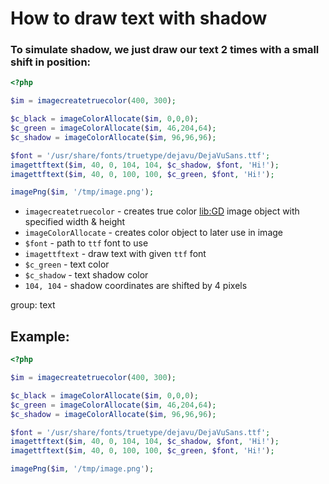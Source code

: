 # How to draw text with shadow

### To simulate shadow, we just draw our text 2 times with a small shift in position:

```php
<?php

$im = imagecreatetruecolor(400, 300);

$c_black = imageColorAllocate($im, 0,0,0);
$c_green = imageColorAllocate($im, 46,204,64);
$c_shadow = imageColorAllocate($im, 96,96,96);

$font = '/usr/share/fonts/truetype/dejavu/DejaVuSans.ttf';
imagettftext($im, 40, 0, 104, 104, $c_shadow, $font, 'Hi!');
imagettftext($im, 40, 0, 100, 100, $c_green, $font, 'Hi!');

imagePng($im, '/tmp/image.png');
```

- `imagecreatetruecolor` - creates true color [lib:GD](https://onelinerhub.com/php-gd/how-to-install-gd-for-php-on-ubuntu-ubuntuversion) image object with specified width & height
- `imageColorAllocate` - creates color object to later use in image
- `$font` - path to `ttf` font to use
- `imagettftext` - draw text with given `ttf` font
- `$c_green` - text color
- `$c_shadow` - text shadow color
- `104, 104` - shadow coordinates are shifted by 4 pixels

group: text

## Example: 
```php
<?php

$im = imagecreatetruecolor(400, 300);

$c_black = imageColorAllocate($im, 0,0,0);
$c_green = imageColorAllocate($im, 46,204,64);
$c_shadow = imageColorAllocate($im, 96,96,96);

$font = '/usr/share/fonts/truetype/dejavu/DejaVuSans.ttf';
imagettftext($im, 40, 0, 104, 104, $c_shadow, $font, 'Hi!');
imagettftext($im, 40, 0, 100, 100, $c_green, $font, 'Hi!');

imagePng($im, '/tmp/image.png');
```

